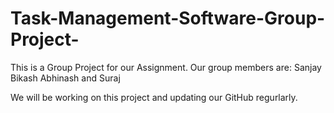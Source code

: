 # Task-Management-Software-Group-Project-


This is a Group Project for our Assignment. Our group members are:
Sanjay
Bikash
Abhinash and
Suraj

We will be working on this project and updating our GitHub regurlarly. 
